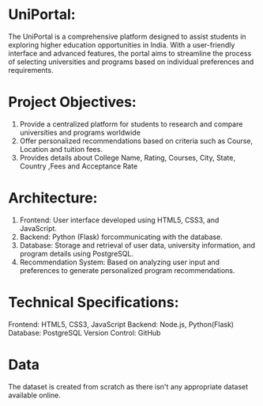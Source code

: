 # UniPortal:
The UniPortal is a comprehensive platform designed to assist students in exploring higher education opportunities in India. With a user-friendly interface and advanced features, the portal aims to streamline the process of selecting universities and programs based on individual preferences and requirements.

# Project Objectives:
1. Provide a centralized platform for students to research and compare universities and programs worldwide
2. Offer personalized recommendations based on criteria such as Course, Location  and tuition fees.
3. Provides details about College Name, Rating, Courses, City, State, Country ,Fees and Acceptance Rate


# Architecture:
1. Frontend: User interface developed using HTML5, CSS3, and JavaScript.
2. Backend: Python (Flask) forcommunicating with the database.
3. Database: Storage and retrieval of user data, university information, and program details using PostgreSQL.
4. Recommendation System: Based on analyzing user input and preferences to generate personalized program recommendations.

# Technical Specifications:
Frontend: HTML5, CSS3, JavaScript
Backend: Node.js, Python(Flask)
Database: PostgreSQL
Version Control: GitHub

# Data
The dataset is created from scratch as there isn't any appropriate dataset available online.



